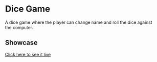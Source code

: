 # Dice Game

A dice game where the player can change name and roll the dice against the computer.

## Showcase
[Click here to see it live](https://phenomenal-fenglisu-898f6a.netlify.app/)
